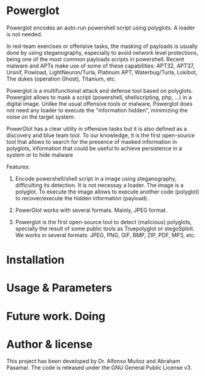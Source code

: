 # Powerglot
Powerglot encodes an auto-run powershell script using polyglots. A loader is not needed.

In red-team exercises or offensive tasks, the masking of payloads is usually done by using steganography, especially to avoid network level protections, being one of the most common payloads scripts in powershell. Recent malware and APTs make use of some of these capabilities: APT32, APT37, Ursnif, Powload, LightNeuron/Turla, Platinum APT, Waterbug/Turla, Lokibot, The dukes (operation Ghost), Titanium, etc.

Powerglot is a multifunctional attack and defense tool based on polyglots. Powerglot allows to mask a script (powershell, shellscripting, php, ...) in a digital image. Unlike the usual offensive tools or malware, Powerglot does not need any loader to execute the "information hidden", minimizing the noise on the target system.

PowerGlot has a clear utility in offensive tasks but it is also defined as a discovery and blue team tool. To our knowledge, it is the first open-source tool that allows to search for the presence of masked information in polyglots, information that could be useful to achieve persistence in a system or to hide malware

Features:

1. Encode powershell/shell script in a image using steganography, difficulting its detection. It is not necessay a loader. The image is a polyglot. 
To execute the image allows to execute another code (polyglot) to recover/execute the hidden information (payload).

2. PowerGlot works with several formats. Mainly, JPEG format.

3. Powerglot is the first open-source tool to detect (malicious) polyglots, specially the result of some public tools as Truepolyglot or stegoSploit. 
We works in several formats: JPEG, PNG, GIF, BMP, ZIP, PDF, MP3, etc.

# Installation

# Usage & Parameters

# Future work. Doing

# Author & license

This project has been developed by Dr. Alfonso Muñoz and Abraham Pasamar. The code is released under the GNU General Public License v3.


